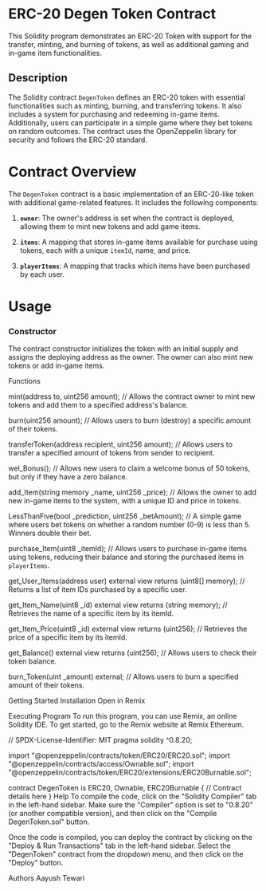 # ERC-20 Degen Token Contract

This Solidity program demonstrates an ERC-20 Token with support for the transfer, minting, and burning of tokens, as well as additional gaming and in-game item functionalities.

## Description

The Solidity contract `DegenToken` defines an ERC-20 token with essential functionalities such as minting, burning, and transferring tokens. It also includes a system for purchasing and redeeming in-game items. Additionally, users can participate in a simple game where they bet tokens on random outcomes. The contract uses the OpenZeppelin library for security and follows the ERC-20 standard.

# Contract Overview
The `DegenToken` contract is a basic implementation of an ERC-20-like token with additional game-related features. It includes the following components:

1) **`owner`**: The owner's address is set when the contract is deployed, allowing them to mint new tokens and add game items.

2) **`items`**: A mapping that stores in-game items available for purchase using tokens, each with a unique `itemId`, name, and price.

3) **`playerItems`**: A mapping that tracks which items have been purchased by each user.

# Usage

### Constructor

The contract constructor initializes the token with an initial supply and assigns the deploying address as the owner. The owner can also mint new tokens or add in-game items.

Functions

mint(address to, uint256 amount);
// Allows the contract owner to mint new tokens and add them to a specified address's balance.

burn(uint256 amount);
// Allows users to burn (destroy) a specific amount of their tokens.

transferToken(address recipient, uint256 amount);
// Allows users to transfer a specified amount of tokens from sender to recipient.

wel_Bonus();
// Allows new users to claim a welcome bonus of 50 tokens, but only if they have a zero balance.

add_Item(string memory _name, uint256 _price);
// Allows the owner to add new in-game items to the system, with a unique ID and price in tokens.

LessThanFive(bool _prediction, uint256 _betAmount);
// A simple game where users bet tokens on whether a random number (0-9) is less than 5. Winners double their bet.

purchase_Item(uint8 _itemId);
// Allows users to purchase in-game items using tokens, reducing their balance and storing the purchased items in `playerItems`.

get_User_Items(address user) external view returns (uint8[] memory);
// Returns a list of item IDs purchased by a specific user.

get_Item_Name(uint8 _id) external view returns (string memory);
// Retrieves the name of a specific item by its itemId.

get_Item_Price(uint8 _id) external view returns (uint256);
// Retrieves the price of a specific item by its itemId.

get_Balance() external view returns (uint256);
// Allows users to check their token balance.

burn_Token(uint _amount) external;
// Allows users to burn a specified amount of their tokens.

Getting Started
Installation
Open in Remix

Executing Program
To run this program, you can use Remix, an online Solidity IDE. To get started, go to the Remix website at Remix Ethereum.


// SPDX-License-Identifier: MIT
pragma solidity ^0.8.20;

import "@openzeppelin/contracts/token/ERC20/ERC20.sol";
import "@openzeppelin/contracts/access/Ownable.sol";
import "@openzeppelin/contracts/token/ERC20/extensions/ERC20Burnable.sol";

contract DegenToken is ERC20, Ownable, ERC20Burnable {
    // Contract details here
}
Help
To compile the code, click on the "Solidity Compiler" tab in the left-hand sidebar. Make sure the "Compiler" option is set to "0.8.20" (or another compatible version), and then click on the "Compile DegenToken.sol" button.

Once the code is compiled, you can deploy the contract by clicking on the "Deploy & Run Transactions" tab in the left-hand sidebar. Select the "DegenToken" contract from the dropdown menu, and then click on the "Deploy" button.

Authors
Aayush Tewari
